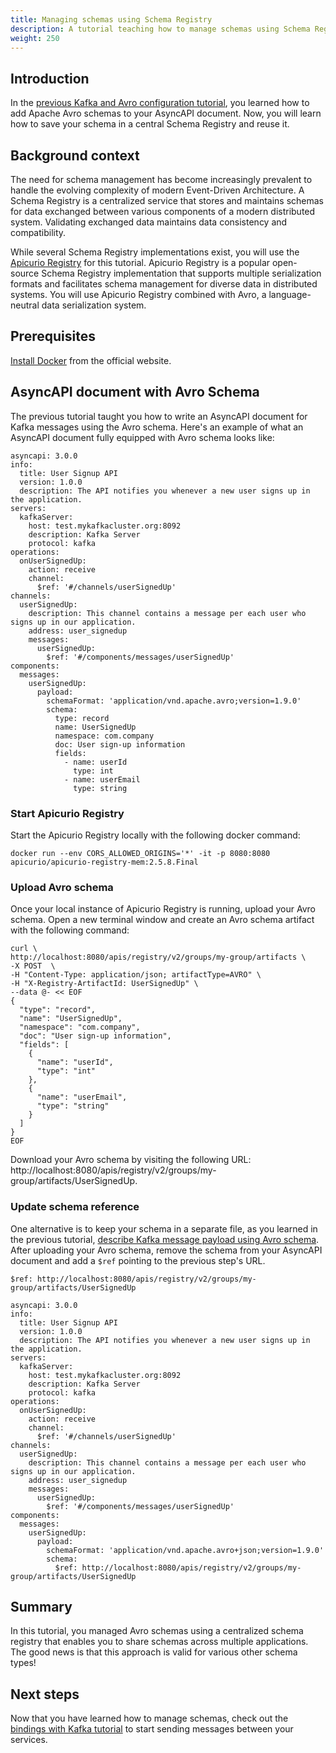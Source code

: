 ```yaml
---
title: Managing schemas using Schema Registry
description: A tutorial teaching how to manage schemas using Schema Registry.
weight: 250
---
```


## Introduction
In the [previous Kafka and Avro configuration tutorial](/docs/tutorials/kafka/configure-kafka-avro), you learned how to add Apache Avro schemas to your AsyncAPI document. Now, you will learn how to save your schema in a central Schema Registry and reuse it.

## Background context
The need for schema management has become increasingly prevalent to handle the evolving complexity of modern Event-Driven Architecture. A Schema Registry is a centralized service that stores and maintains schemas for data exchanged between various components of a modern distributed system. Validating exchanged data maintains data consistency and compatibility. 

While several Schema Registry implementations exist, you will use the [Apicurio Registry](https://www.apicur.io/registry/) for this tutorial. Apicurio Registry is a popular open-source Schema Registry implementation that supports multiple serialization formats and facilitates schema management for diverse data in distributed systems. You will use Apicurio Registry combined with Avro, a language-neutral data serialization system.

## Prerequisites
[Install Docker](https://docs.docker.com/engine/install/) from the official website.

## AsyncAPI document with Avro Schema
The previous tutorial taught you how to write an AsyncAPI document for Kafka messages using the Avro schema. Here's an example of what an AsyncAPI document fully equipped with Avro schema looks like:
```
asyncapi: 3.0.0
info:
  title: User Signup API
  version: 1.0.0
  description: The API notifies you whenever a new user signs up in the application.
servers:
  kafkaServer:
    host: test.mykafkacluster.org:8092
    description: Kafka Server
    protocol: kafka
operations:
  onUserSignedUp:
    action: receive
    channel:
      $ref: '#/channels/userSignedUp'
channels:
  userSignedUp:
    description: This channel contains a message per each user who signs up in our application.
    address: user_signedup
    messages:
      userSignedUp:
        $ref: '#/components/messages/userSignedUp'
components:
  messages:
    userSignedUp:
      payload:
        schemaFormat: 'application/vnd.apache.avro;version=1.9.0'
        schema:
          type: record
          name: UserSignedUp
          namespace: com.company
          doc: User sign-up information
          fields:
            - name: userId
              type: int
            - name: userEmail
              type: string
```

### Start Apicurio Registry
Start the Apicurio Registry locally with the following docker command:
   
```
docker run --env CORS_ALLOWED_ORIGINS='*' -it -p 8080:8080 apicurio/apicurio-registry-mem:2.5.8.Final
```

### Upload Avro schema
Once your local instance of Apicurio Registry is running, upload your Avro schema. Open a new terminal window and create an Avro schema artifact with the following command:
   
```
curl \
http://localhost:8080/apis/registry/v2/groups/my-group/artifacts \
-X POST  \
-H "Content-Type: application/json; artifactType=AVRO" \
-H "X-Registry-ArtifactId: UserSignedUp" \
--data @- << EOF
{
  "type": "record",
  "name": "UserSignedUp",
  "namespace": "com.company",
  "doc": "User sign-up information",
  "fields": [
    {
      "name": "userId",
      "type": "int"
    },
    {
      "name": "userEmail",
      "type": "string"
    }
  ]
}
EOF
```

<Remember>
Download your Avro schema by visiting the following URL: 
http://localhost:8080/apis/registry/v2/groups/my-group/artifacts/UserSignedUp.
</Remember>

### Update schema reference
One alternative is to keep your schema in a separate file, as you learned in the previous tutorial, [describe Kafka message payload using Avro schema](/docs/tutorials/kafka/configure-kafka-avro). After uploading your Avro schema, remove the schema from your AsyncAPI document and add a `$ref` pointing to the previous step's URL.
```
$ref: http://localhost:8080/apis/registry/v2/groups/my-group/artifacts/UserSignedUp
```

```
asyncapi: 3.0.0
info:
  title: User Signup API
  version: 1.0.0
  description: The API notifies you whenever a new user signs up in the application.
servers:
  kafkaServer:
    host: test.mykafkacluster.org:8092
    description: Kafka Server
    protocol: kafka
operations:
  onUserSignedUp:
    action: receive
    channel:
      $ref: '#/channels/userSignedUp'
channels:
  userSignedUp:
    description: This channel contains a message per each user who signs up in our application.
    address: user_signedup
    messages:
      userSignedUp:
        $ref: '#/components/messages/userSignedUp'
components:
  messages:
    userSignedUp:
      payload:
        schemaFormat: 'application/vnd.apache.avro+json;version=1.9.0'
        schema:
          $ref: http://localhost:8080/apis/registry/v2/groups/my-group/artifacts/UserSignedUp
```

## Summary
In this tutorial, you managed Avro schemas using a centralized schema registry that enables you to share schemas across multiple applications. The good news is that this approach is valid for various other schema types!

## Next steps
Now that you have learned how to manage schemas, check out the [bindings with Kafka tutorial](/docs/tutorials/kafka/bindings-with-kafka) to start sending messages between your services.
